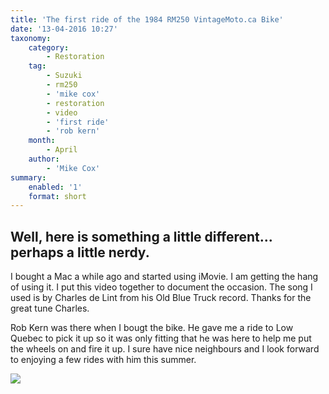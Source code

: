 ```yaml
---
title: 'The first ride of the 1984 RM250 VintageMoto.ca Bike'
date: '13-04-2016 10:27'
taxonomy:
    category:
        - Restoration
    tag:
        - Suzuki
        - rm250
        - 'mike cox'
        - restoration
        - video
        - 'first ride'
        - 'rob kern'
    month:
        - April
    author:
        - 'Mike Cox'
summary:
    enabled: '1'
    format: short
---
```


## Well, here is something a little different... perhaps a little nerdy.

I bought a Mac a while ago and started using iMovie.  I am getting the hang of using it.  I put this video together to document the occasion.  The song I used is by Charles de Lint from his Old Blue Truck record.  Thanks for the great tune Charles.  

Rob Kern was there when I bougt the bike.  He gave me a ride to Low Quebec to pick it up so it was only fitting that he was here to help me put the wheels on and fire it up.  I sure have nice neighbours and I look forward to enjoying a few rides with him this summer.

![](https://youtu.be/P9OFFpKUzVo)